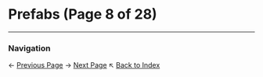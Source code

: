 # Prefabs (Page 8 of 28)

---
### Navigation
← [Previous Page](../Prefabs/page_7.md)
→ [Next Page](../Prefabs/page_9.md)
↖ [Back to Index](../README.md)
